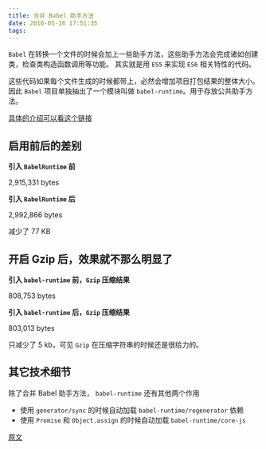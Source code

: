 ```yaml
---
title: 合并 Babel 助手方法
date: 2016-05-16 17:51:35
tags:
---
```


`Babel` 在转换一个文件的时候会加上一些助手方法，这些助手方法会完成诸如创建类，检查类构造函数调用等功能。
其实就是用 `ES5` 来实现 `ES6` 相关特性的代码。

这些代码如果每个文件生成的时候都带上，必然会增加项目打包结果的整体大小。
因此 `Babel` 项目单独抽出了一个模块叫做 `babel-runtime`。用于存放公共助手方法。

<!-- more -->

[具体的介绍可以看这个链接](https://github.com/thejameskyle/babel-handbook/blob/master/translations/zh-Hans/user-handbook.md#babel-runtime)

## 启用前后的差别

**引入 `BabelRuntime` 前**

2,915,331 bytes

**引入 `BabelRuntime` 后**

2,992,866 bytes

减少了 77 KB

## 开启 Gzip 后，效果就不那么明显了

**引入 `babel-runtime` 前，`Gzip` 压缩结果**

808,753 bytes

**引入 `babel-runtime` 后，`Gzip` 压缩结果**

803,013 bytes

只减少了 5 kb，可见 `Gzip` 在压缩字符串的时候还是很给力的。

## 其它技术细节

除了合并 Babel 助手方法， `babel-runtime` 还有其他两个作用

- 使用 `generator/sync` 的时候自动加载 `babel-runtime/regenerator` 依赖
- 使用 `Promise` 和 `Object.assign` 的时候自动加载 `babel-runtime/core-js`

[原文](http://babeljs.io/docs/plugins/transform-runtime/#technical-details)
